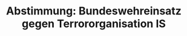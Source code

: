 ---
abstimmung:
  abstimmung: 1
  bundestagssitzung: 144
  legislaturperiode: 18
categories:
- Bundeswehr
- Ausland
data:
- title: Abstimmungsergebnis 20151204_1-data.pdf
  url: /res/abstimmungsliste/20151204_1-data.pdf
- title: Abstimmungsergebnis 20151204_1_xls-data.csv
  url: /res/abstimmungsliste/analyses/20151204_1_xls-data.csv
documents:
- local: /res/abstimmungsdaten/018-144-01/1806866.pdf
  title: Drucksache 18/06866.pdf
  url: http://dip21.bundestag.de/dip21/btd/18/068/1806866.pdf
- local: /res/abstimmungsdaten/018-144-01/1806912.pdf
  title: Drucksache 18/06912.pdf
  url: http://dip21.bundestag.de/dip21/btd/18/069/1806912.pdf
ergebnis:
  cdu/csu:
    enthaltung: 1
    gesamt: 310
    ja: 289
    nein: 2
    nichtabgegeben: 18
    ungueltig: 0
  die.linke:
    enthaltung: 0
    gesamt: 64
    ja: 0
    nein: 62
    nichtabgegeben: 2
    ungueltig: 0
  file: 20151204_1_xls-data.csv
  gruenen:
    enthaltung: 3
    gesamt: 63
    ja: 3
    nein: 53
    nichtabgegeben: 4
    ungueltig: 0
  spd:
    enthaltung: 3
    gesamt: 193
    ja: 153
    nein: 28
    nichtabgegeben: 9
    ungueltig: 0
layout: abstimmung
links:
- title: https://www.bundestag.de/parlament/plenum/abstimmung/abstimmung?id=378
  url: https://www.bundestag.de/parlament/plenum/abstimmung/abstimmung?id=378
- title: http://www.abgeordnetenwatch.de/einsatz_deutscher_streitkraefte_gegen_den_is_in_syrien-1105-777.html
  url: http://www.abgeordnetenwatch.de/einsatz_deutscher_streitkraefte_gegen_den_is_in_syrien-1105-777.html
preview: "Deutscher Bundestag\n\n144. Sitzung des Deutschen Bundestages\nam Freitag,\
  \ 4.Dezember 2015\n\nEndg\xFCltiges Ergebnis der Namentlichen Abstimmung Nr. 1\n\
  \nBeschlussempfehlung des Ausw\xE4rtigen Ausschusses (3. Ausschuss) zu dem Antrag\
  \ der\nBundesregierung\nEinsatz bewaffneter deutscher Streitkr\xE4fte zur Verh\xFC\
  tung und Unterbindung terroristischer\nHandlungen durch die Terrororganisation IS\
  \ auf Grundlage von Artikel 51 der Satzung der\nVereinten Nationen in Verbindung\
  \ mit Artikel 42 Absatz 7 des Vertrages \xFCber die\nEurop\xE4ische Union sowie\
  \ den Resolutionen 2170 (2014), 2199 (2015), 2249 (2015) des\nSicherheitsrates der\
  \ Vereinten Nationen\nDrs. 18/6866 und 18/6912\n\nAbgegebene Stimmen insgesamt:\n\
  \n597\n\nNicht abgegebene Stimmen:\nJa-Stimmen:\n\n33\n445\n\nNein-Stimmen:\n\n\
  145\n\nEnthaltungen:\n\n7\n\nUng\xFCltige:\n\n0\n\nBerlin, den 04.12.2015\n\nBeginn:\
  \ 11:01\nEnde: 11:04\n"
tags:
- IS
- UN
- Syrien
title: 'Abstimmung: Bundeswehreinsatz gegen Terrororganisation IS'
---